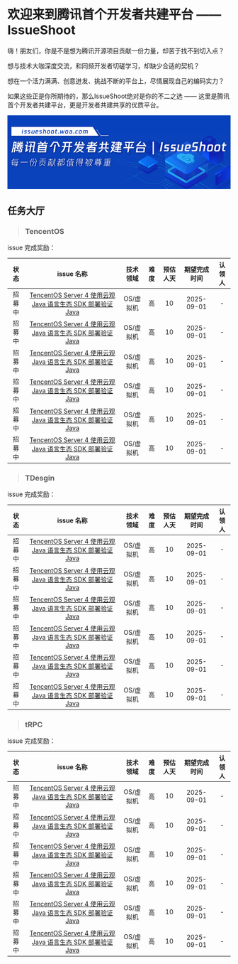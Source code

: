 # 欢迎来到腾讯首个开发者共建平台 —— IssueShoot

嗨！朋友们，你是不是想为腾讯开源项目贡献一份力量，却苦于找不到切入点？

想与技术大咖深度交流，和同频开发者切磋学习，却缺少合适的契机？

想在一个活力满满、创意迸发、挑战不断的平台上，尽情展现自己的编码实力？

如果这些正是你所期待的，那么IssueShoot绝对是你的不二之选 —— 这里是腾讯首个开发者共建平台，更是开发者共建共享的优质平台。

![alt text](image.png)

## 任务大厅

> ### TencentOS

  issue 完成奖励： 

  | 状态 | issue 名称 | 技术领域 | 难度 | 预估人天 | 期望完成时间 | 认领人 |
  | :-: | :-: | :-: | :-: | :-: | :-: | :-: |
  | 招募中 | [TencentOS Server 4 使用云观 Java 语言生态 SDK 部署验证 Java](https://github.com/Tencent/tdesign-vue/issues/3579) | OS/虚拟机 | 高 | 10 | 2025-09-01 | - |
  | 招募中 | [TencentOS Server 4 使用云观 Java 语言生态 SDK 部署验证 Java](https://github.com/Tencent/tdesign-vue/issues/3579) | OS/虚拟机 | 高 | 10 | 2025-09-01 | - |
  | 招募中 | [TencentOS Server 4 使用云观 Java 语言生态 SDK 部署验证 Java](https://github.com/Tencent/tdesign-vue/issues/3579) | OS/虚拟机 | 高 | 10 | 2025-09-01 | - |
  | 招募中 | [TencentOS Server 4 使用云观 Java 语言生态 SDK 部署验证 Java](https://github.com/Tencent/tdesign-vue/issues/3579) | OS/虚拟机 | 高 | 10 | 2025-09-01 | - |
  | 招募中 | [TencentOS Server 4 使用云观 Java 语言生态 SDK 部署验证 Java](https://github.com/Tencent/tdesign-vue/issues/3579) | OS/虚拟机 | 高 | 10 | 2025-09-01 | - |
  | 招募中 | [TencentOS Server 4 使用云观 Java 语言生态 SDK 部署验证 Java](https://github.com/Tencent/tdesign-vue/issues/3579) | OS/虚拟机 | 高 | 10 | 2025-09-01 | - | 

> ### TDesgin

  issue 完成奖励： 

  | 状态 | issue 名称 | 技术领域 | 难度 | 预估人天 | 期望完成时间 | 认领人 |
  | :-: | :-: | :-: | :-: | :-: | :-: | :-: |
  | 招募中 | [TencentOS Server 4 使用云观 Java 语言生态 SDK 部署验证 Java](https://github.com/Tencent/tdesign-vue/issues/3579) | OS/虚拟机 | 高 | 10 | 2025-09-01 | - |
  | 招募中 | [TencentOS Server 4 使用云观 Java 语言生态 SDK 部署验证 Java](https://github.com/Tencent/tdesign-vue/issues/3579) | OS/虚拟机 | 高 | 10 | 2025-09-01 | - |
  | 招募中 | [TencentOS Server 4 使用云观 Java 语言生态 SDK 部署验证 Java](https://github.com/Tencent/tdesign-vue/issues/3579) | OS/虚拟机 | 高 | 10 | 2025-09-01 | - |
  | 招募中 | [TencentOS Server 4 使用云观 Java 语言生态 SDK 部署验证 Java](https://github.com/Tencent/tdesign-vue/issues/3579) | OS/虚拟机 | 高 | 10 | 2025-09-01 | - |
  | 招募中 | [TencentOS Server 4 使用云观 Java 语言生态 SDK 部署验证 Java](https://github.com/Tencent/tdesign-vue/issues/3579) | OS/虚拟机 | 高 | 10 | 2025-09-01 | - |
  | 招募中 | [TencentOS Server 4 使用云观 Java 语言生态 SDK 部署验证 Java](https://github.com/Tencent/tdesign-vue/issues/3579) | OS/虚拟机 | 高 | 10 | 2025-09-01 | - | 

> ### tRPC

  issue 完成奖励： 

  | 状态 | issue 名称 | 技术领域 | 难度 | 预估人天 | 期望完成时间 | 认领人 |
  | :-: | :-: | :-: | :-: | :-: | :-: | :-: |
  | 招募中 | [TencentOS Server 4 使用云观 Java 语言生态 SDK 部署验证 Java](https://github.com/Tencent/tdesign-vue/issues/3579) | OS/虚拟机 | 高 | 10 | 2025-09-01 | - |
  | 招募中 | [TencentOS Server 4 使用云观 Java 语言生态 SDK 部署验证 Java](https://github.com/Tencent/tdesign-vue/issues/3579) | OS/虚拟机 | 高 | 10 | 2025-09-01 | - |
  | 招募中 | [TencentOS Server 4 使用云观 Java 语言生态 SDK 部署验证 Java](https://github.com/Tencent/tdesign-vue/issues/3579) | OS/虚拟机 | 高 | 10 | 2025-09-01 | - |
  | 招募中 | [TencentOS Server 4 使用云观 Java 语言生态 SDK 部署验证 Java](https://github.com/Tencent/tdesign-vue/issues/3579) | OS/虚拟机 | 高 | 10 | 2025-09-01 | - |
  | 招募中 | [TencentOS Server 4 使用云观 Java 语言生态 SDK 部署验证 Java](https://github.com/Tencent/tdesign-vue/issues/3579) | OS/虚拟机 | 高 | 10 | 2025-09-01 | - |
  | 招募中 | [TencentOS Server 4 使用云观 Java 语言生态 SDK 部署验证 Java](https://github.com/Tencent/tdesign-vue/issues/3579) | OS/虚拟机 | 高 | 10 | 2025-09-01 | - | 


